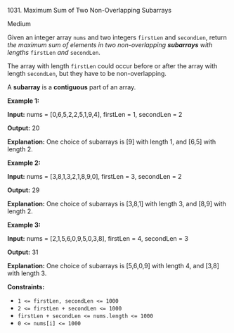 1031\. Maximum Sum of Two Non-Overlapping Subarrays

Medium

Given an integer array `nums` and two integers `firstLen` and `secondLen`, return _the maximum sum of elements in two non-overlapping **subarrays** with lengths_ `firstLen` _and_ `secondLen`.

The array with length `firstLen` could occur before or after the array with length `secondLen`, but they have to be non-overlapping.

A **subarray** is a **contiguous** part of an array.

**Example 1:**

**Input:** nums = [0,6,5,2,2,5,1,9,4], firstLen = 1, secondLen = 2

**Output:** 20

**Explanation:** One choice of subarrays is [9] with length 1, and [6,5] with length 2.

**Example 2:**

**Input:** nums = [3,8,1,3,2,1,8,9,0], firstLen = 3, secondLen = 2

**Output:** 29

**Explanation:** One choice of subarrays is [3,8,1] with length 3, and [8,9] with length 2.

**Example 3:**

**Input:** nums = [2,1,5,6,0,9,5,0,3,8], firstLen = 4, secondLen = 3

**Output:** 31

**Explanation:** One choice of subarrays is [5,6,0,9] with length 4, and [3,8] with length 3.

**Constraints:**

*   `1 <= firstLen, secondLen <= 1000`
*   `2 <= firstLen + secondLen <= 1000`
*   `firstLen + secondLen <= nums.length <= 1000`
*   `0 <= nums[i] <= 1000`